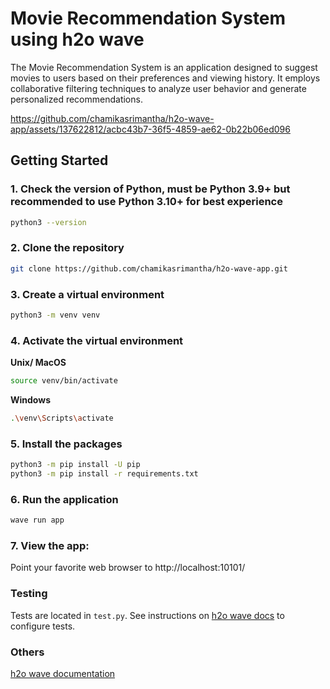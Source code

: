 # Movie Recommendation System using h2o wave

The Movie Recommendation System is an application designed to suggest movies to users based on their preferences and viewing history. It employs collaborative filtering techniques to analyze user behavior and generate personalized recommendations.

https://github.com/chamikasrimantha/h2o-wave-app/assets/137622812/acbc43b7-36f5-4859-ae62-0b22b06ed096


## Getting Started

### 1. Check the version of Python, must be Python 3.9+ but recommended to use Python 3.10+ for best experience
``` bash
python3 --version
```

### 2. Clone the repository
``` bash
git clone https://github.com/chamikasrimantha/h2o-wave-app.git
```

### 3. Create a virtual environment
``` bash
python3 -m venv venv
```

### 4. Activate the virtual environment
**Unix/ MacOS**
``` bash
source venv/bin/activate
```

**Windows**
``` bash
.\venv\Scripts\activate
```

### 5. Install the packages
``` bash
python3 -m pip install -U pip
python3 -m pip install -r requirements.txt
```

### 6. Run the application
``` bash
wave run app
```

### 7. View the app:
Point your favorite web browser to http://localhost:10101/

### Testing
Tests are located in ```test.py```. See instructions on [h2o wave docs](https://wave.h2o.ai/docs/browser-testing) to configure tests.

### Others

[h2o wave documentation](https://wave.h2o.ai/docs/getting-started)
